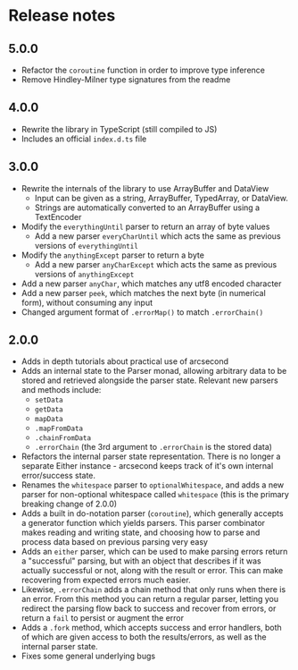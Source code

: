 # Release notes

## 5.0.0

- Refactor the `coroutine` function in order to improve type inference
- Remove Hindley-Milner type signatures from the readme

## 4.0.0

- Rewrite the library in TypeScript (still compiled to JS)
- Includes an official `index.d.ts` file

## 3.0.0

- Rewrite the internals of the library to use ArrayBuffer and DataView
  - Input can be given as a string, ArrayBuffer, TypedArray, or DataView.
  - Strings are automatically converted to an ArrayBuffer using a TextEncoder
- Modify the `everythingUntil` parser to return an array of byte values
  - Add a new parser `everyCharUntil` which acts the same as previous versions of `everythingUntil`
- Modify the `anythingExcept` parser to return a byte
  - Add a new parser `anyCharExcept` which acts the same as previous versions of `anythingExcept`
- Add a new parser `anyChar`, which matches any utf8 encoded character
- Add a new parser `peek`, which matches the next byte (in numerical form), without consuming any input
- Changed argument format of `.errorMap()` to match `.errorChain()`

## 2.0.0

- Adds in depth tutorials about practical use of arcsecond
- Adds an internal state to the Parser monad, allowing arbitrary data to be stored and retrieved alongside the parser state. Relevant new parsers and methods include:
  - `setData`
  - `getData`
  - `mapData`
  - `.mapFromData`
  - `.chainFromData`
  - `.errorChain` (the 3rd argument to `.errorChain` is the stored data)
- Refactors the internal parser state representation. There is no longer a separate Either instance - arcsecond keeps track of it's own internal error/success state.
- Renames the `whitespace` parser to `optionalWhitespace`, and adds a new parser for non-optional whitespace called `whitespace` (this is the primary breaking change of 2.0.0)
- Adds a built in do-notation parser (`coroutine`), which generally accepts a generator function which yields parsers. This parser combinator makes reading and writing state, and choosing how to parse and process data based on previous parsing very easy
- Adds an `either` parser, which can be used to make parsing errors return a "successful" parsing, but with an object that describes if it was actually successful or not, along with the result or error. This can make recovering from expected errors much easier.
- Likewise, `.errorChain` adds a chain method that only runs when there is an error. From this method you can return a regular parser, letting you redirect the parsing flow back to success and recover from errors, or return a `fail` to persist or augment the error
- Adds a `.fork` method, which accepts success and error handlers, both of which are given access to both the results/errors, as well as the internal parser state.
- Fixes some general underlying bugs
